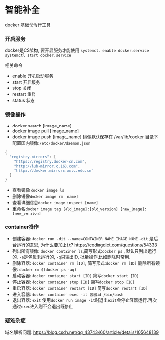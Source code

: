 # 智能补全


docker 基础命令行工具
<!--more-->

### 开启服务
docker是CS架构, 要开启服务才能使用
`systemctl enable docker.service`
`systemctl start docker.service`

相关命令
- enable 开机启动服务
- start 开启服务
- stop 关闭
- restart 重启
- status 状态


### 镜像操作
- docker search [image_name]
- docker image pull [image_name]
- docker image push [image_name]
镜像默认保存在 /var/lib/docker 目录下
配置国内镜像:`/etc/docker/daemon.json`
```java
{
  "registry-mirrors": [
    "https://registry.docker-cn.com",
    "http://hub-mirror.c.163.com",
    "https://docker.mirrors.ustc.edu.cn"
  ]
}
```
- 查看镜像 `docker image ls`
- 删除镜像`docker image rm [name]`
- 查看详细信息`docker image inspect [name]`
- 重命名`docker image tag [old_image]:[old_version] [new_image]:[new_version]`
### container操作
- 创建容器: `docker run -dit --name=CONTAINER_NAME IMAGE_NAME`
`-dit` 是后台运行的意思, 为什么要加上`it`?
https://codingdict.com/questions/54333
- 列出所有镜像: `docker container ls`,简写形式:`docker ps` , 默认只列出运行的. `-a`是包含未运行的, `-q`只输出ID, 批量操作,比如删除时常用.
- 删除容器: `docker container rm [ID]`, 简写形式:`docker rm [ID]` 
删除所有镜像: `docker rm $(docker ps -aq)` 
- 启动容器: `docker container start [ID]` 简写`docker start [ID]`
- 停止容器: `docker container stop [ID]` 简写`docker stop [ID]`
- 重启容器: `docker container restart [ID]` 简写`docker restart [ID]`
- 进入容器: `docker container exec -it 容器id /bin/bash`
- 退出容器: `exit` 使用`docker run image -it`时退出`exit`会停止容器运行.再次通过`exec`进入则不会退出既停止


### 疑难杂症

域名解析问题:
https://blog.csdn.net/qq_43743460/article/details/105648139